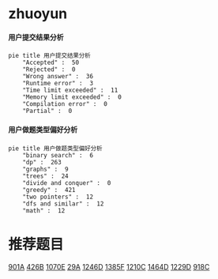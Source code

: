 # zhuoyun

<!-- tabs:start -->



#### **用户提交结果分析**

```mermaid
pie title 用户提交结果分析
    "Accepted" :  50
    "Rejected" :  0
    "Wrong answer" :  36
    "Runtime error" :  3
    "Time limit exceeded" :  11
    "Memory limit exceeded" :  0
    "Compilation error" :  0
    "Partial" :  0
```

#### **用户做题类型偏好分析**

```mermaid
pie title 用户做题类型偏好分析
    "binary search" :  6
    "dp" :  263
    "graphs" :  9
    "trees" :  24
    "divide and conquer" :  0
    "greedy" :  421
    "two pointers" :  12
    "dfs and similar" :  12
    "math" :  12
```



<!-- tabs:end -->
# 推荐题目
[901A](https://codeforces.com/contest/901/problem/A)
[426B](https://codeforces.com/contest/426/problem/B)
[1070E](https://codeforces.com/contest/1070/problem/E)
[29A](https://codeforces.com/contest/29/problem/A)
[1246D](https://codeforces.com/contest/1246/problem/D)
[1385F](https://codeforces.com/contest/1385/problem/F)
[1210C](https://codeforces.com/contest/1210/problem/C)
[1464D](https://codeforces.com/contest/1464/problem/D)
[1229D](https://codeforces.com/contest/1229/problem/D)
[918C](https://codeforces.com/contest/918/problem/C)
